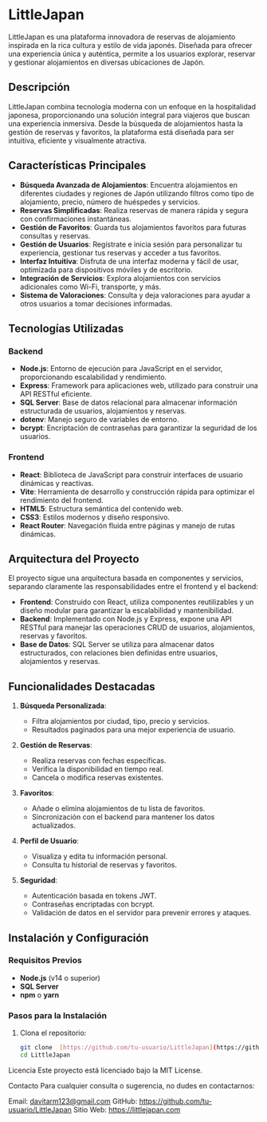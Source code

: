 # LittleJapan

LittleJapan es una plataforma innovadora de reservas de alojamiento inspirada en la rica cultura y estilo de vida japonés. Diseñada para ofrecer una experiencia única y auténtica, permite a los usuarios explorar, reservar y gestionar alojamientos en diversas ubicaciones de Japón.

## Descripción

LittleJapan combina tecnología moderna con un enfoque en la hospitalidad japonesa, proporcionando una solución integral para viajeros que buscan una experiencia inmersiva. Desde la búsqueda de alojamientos hasta la gestión de reservas y favoritos, la plataforma está diseñada para ser intuitiva, eficiente y visualmente atractiva.

## Características Principales

- **Búsqueda Avanzada de Alojamientos**: Encuentra alojamientos en diferentes ciudades y regiones de Japón utilizando filtros como tipo de alojamiento, precio, número de huéspedes y servicios.
- **Reservas Simplificadas**: Realiza reservas de manera rápida y segura con confirmaciones instantáneas.
- **Gestión de Favoritos**: Guarda tus alojamientos favoritos para futuras consultas y reservas.
- **Gestión de Usuarios**: Regístrate e inicia sesión para personalizar tu experiencia, gestionar tus reservas y acceder a tus favoritos.
- **Interfaz Intuitiva**: Disfruta de una interfaz moderna y fácil de usar, optimizada para dispositivos móviles y de escritorio.
- **Integración de Servicios**: Explora alojamientos con servicios adicionales como Wi-Fi, transporte, y más.
- **Sistema de Valoraciones**: Consulta y deja valoraciones para ayudar a otros usuarios a tomar decisiones informadas.

## Tecnologías Utilizadas

### Backend

- **Node.js**: Entorno de ejecución para JavaScript en el servidor, proporcionando escalabilidad y rendimiento.
- **Express**: Framework para aplicaciones web, utilizado para construir una API RESTful eficiente.
- **SQL Server**: Base de datos relacional para almacenar información estructurada de usuarios, alojamientos y reservas.
- **dotenv**: Manejo seguro de variables de entorno.
- **bcrypt**: Encriptación de contraseñas para garantizar la seguridad de los usuarios.

### Frontend

- **React**: Biblioteca de JavaScript para construir interfaces de usuario dinámicas y reactivas.
- **Vite**: Herramienta de desarrollo y construcción rápida para optimizar el rendimiento del frontend.
- **HTML5**: Estructura semántica del contenido web.
- **CSS3**: Estilos modernos y diseño responsivo.
- **React Router**: Navegación fluida entre páginas y manejo de rutas dinámicas.

## Arquitectura del Proyecto

El proyecto sigue una arquitectura basada en componentes y servicios, separando claramente las responsabilidades entre el frontend y el backend:

- **Frontend**: Construido con React, utiliza componentes reutilizables y un diseño modular para garantizar la escalabilidad y mantenibilidad.
- **Backend**: Implementado con Node.js y Express, expone una API RESTful para manejar las operaciones CRUD de usuarios, alojamientos, reservas y favoritos.
- **Base de Datos**: SQL Server se utiliza para almacenar datos estructurados, con relaciones bien definidas entre usuarios, alojamientos y reservas.

## Funcionalidades Destacadas

1. **Búsqueda Personalizada**:
   - Filtra alojamientos por ciudad, tipo, precio y servicios.
   - Resultados paginados para una mejor experiencia de usuario.

2. **Gestión de Reservas**:
   - Realiza reservas con fechas específicas.
   - Verifica la disponibilidad en tiempo real.
   - Cancela o modifica reservas existentes.

3. **Favoritos**:
   - Añade o elimina alojamientos de tu lista de favoritos.
   - Sincronización con el backend para mantener los datos actualizados.

4. **Perfil de Usuario**:
   - Visualiza y edita tu información personal.
   - Consulta tu historial de reservas y favoritos.

5. **Seguridad**:
   - Autenticación basada en tokens JWT.
   - Contraseñas encriptadas con bcrypt.
   - Validación de datos en el servidor para prevenir errores y ataques.

## Instalación y Configuración

### Requisitos Previos

- **Node.js** (v14 o superior)
- **SQL Server**
- **npm** o **yarn**

### Pasos para la Instalación

1. Clona el repositorio:
   ```bash
   git clone  [https://github.com/tu-usuario/LittleJapan](https://github.com/Deividokun/LittleJapan.git)
   cd LittleJapan

Licencia
Este proyecto está licenciado bajo la MIT License.

Contacto
Para cualquier consulta o sugerencia, no dudes en contactarnos:

Email: davitarm123@gmail.com
GitHub: https://github.com/tu-usuario/LittleJapan
Sitio Web: https://littlejapan.com
